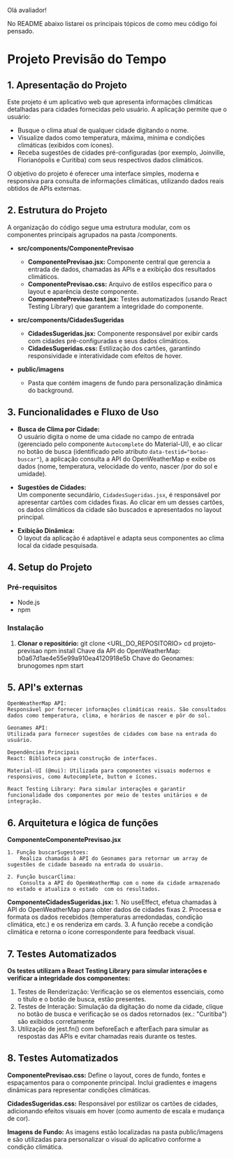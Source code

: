 <!-- # Getting Started with Create React App

This project was bootstrapped with [Create React App](https://github.com/facebook/create-react-app).

## Available Scripts

In the project directory, you can run:

### `npm start`

Runs the app in the development mode.\
Open [http://localhost:3000](http://localhost:3000) to view it in your browser.

The page will reload when you make changes.\
You may also see any lint errors in the console.

### `npm test`

Launches the test runner in the interactive watch mode.\
See the section about [running tests](https://facebook.github.io/create-react-app/docs/running-tests) for more information.

### `npm run build`

Builds the app for production to the `build` folder.\
It correctly bundles React in production mode and optimizes the build for the best performance.

The build is minified and the filenames include the hashes.\
Your app is ready to be deployed!

See the section about [deployment](https://facebook.github.io/create-react-app/docs/deployment) for more information.

### `npm run eject`

**Note: this is a one-way operation. Once you `eject`, you can't go back!**

If you aren't satisfied with the build tool and configuration choices, you can `eject` at any time. This command will remove the single build dependency from your project.

Instead, it will copy all the configuration files and the transitive dependencies (webpack, Babel, ESLint, etc) right into your project so you have full control over them. All of the commands except `eject` will still work, but they will point to the copied scripts so you can tweak them. At this point you're on your own.

You don't have to ever use `eject`. The curated feature set is suitable for small and middle deployments, and you shouldn't feel obligated to use this feature. However we understand that this tool wouldn't be useful if you couldn't customize it when you are ready for it.

## Learn More

You can learn more in the [Create React App documentation](https://facebook.github.io/create-react-app/docs/getting-started).

To learn React, check out the [React documentation](https://reactjs.org/).

### Code Splitting

This section has moved here: [https://facebook.github.io/create-react-app/docs/code-splitting](https://facebook.github.io/create-react-app/docs/code-splitting)

### Analyzing the Bundle Size

This section has moved here: [https://facebook.github.io/create-react-app/docs/analyzing-the-bundle-size](https://facebook.github.io/create-react-app/docs/analyzing-the-bundle-size)

### Making a Progressive Web App

This section has moved here: [https://facebook.github.io/create-react-app/docs/making-a-progressive-web-app](https://facebook.github.io/create-react-app/docs/making-a-progressive-web-app)

### Advanced Configuration

This section has moved here: [https://facebook.github.io/create-react-app/docs/advanced-configuration](https://facebook.github.io/create-react-app/docs/advanced-configuration)

### Deployment

This section has moved here: [https://facebook.github.io/create-react-app/docs/deployment](https://facebook.github.io/create-react-app/docs/deployment)

### `npm run build` fails to minify

This section has moved here: [https://facebook.github.io/create-react-app/docs/troubleshooting#npm-run-build-fails-to-minify](https://facebook.github.io/create-react-app/docs/troubleshooting#npm-run-build-fails-to-minify) -->

Olá avaliador!

No README abaixo listarei os principais tópicos de como meu código foi pensado.

# Projeto Previsão do Tempo

## 1. Apresentação do Projeto

Este projeto é um aplicativo web que apresenta informações climáticas detalhadas para cidades fornecidas pelo usuário. A aplicação permite que o usuário:

- Busque o clima atual de qualquer cidade digitando o nome.
- Visualize dados como temperatura, máxima, mínima e condições climáticas (exibidos com ícones).
- Receba sugestões de cidades pré-configuradas (por exemplo, Joinville, Florianópolis e Curitiba) com seus respectivos dados climáticos.

O objetivo do projeto é oferecer uma interface simples, moderna e responsiva para consulta de informações climáticas, utilizando dados reais obtidos de APIs externas.

## 2. Estrutura do Projeto

A organização do código segue uma estrutura modular, com os componentes principais agrupados na pasta /components.

- **src/components/ComponentePrevisao**

  - **ComponentePrevisao.jsx:** Componente central que gerencia a entrada de dados, chamadas às APIs e a exibição dos resultados climáticos.
  - **ComponentePrevisao.css:** Arquivo de estilos específico para o layout e aparência deste componente.
  - **ComponentePrevisao.test.jsx:** Testes automatizados (usando React Testing Library) que garantem a integridade do componente.

- **src/components/CidadesSugeridas**

  - **CidadesSugeridas.jsx:** Componente responsável por exibir cards com cidades pré-configuradas e seus dados climáticos.
  - **CidadesSugeridas.css:** Estilização dos cartões, garantindo responsividade e interatividade com efeitos de hover.

- **public/imagens**
  - Pasta que contém imagens de fundo para personalização dinâmica do background.

## 3. Funcionalidades e Fluxo de Uso

- **Busca de Clima por Cidade:**  
  O usuário digita o nome de uma cidade no campo de entrada (gerenciado pelo componente `Autocomplete` do Material-UI), e ao clicar no botão de busca (identificado pelo atributo `data-testid="botao-buscar"`), a aplicação consulta a API do OpenWeatherMap e exibe os dados (nome, temperatura, velocidade do vento, nascer /por do sol e umidade).

- **Sugestões de Cidades:**  
  Um componente secundário, `CidadesSugeridas.jsx`, é responsável por apresentar cartões com cidades fixas. Ao clicar em um desses cartões, os dados climáticos da cidade são buscados e apresentados no layout principal.

- **Exibição Dinâmica:**  
  O layout da aplicação é adaptável e adapta seus componentes ao clima local da cidade pesquisada.

## 4. Setup do Projeto

### Pré-requisitos

- Node.js
- npm

### Instalação

1. **Clonar o repositório:**
   git clone <URL_DO_REPOSITORIO>
   cd projeto-previsao
   npm install
   Chave da API do OpenWeatherMap: b0a67d1ae4e55e99a910ea4120918e5b
   Chave do Geonames: brunogomes
   npm start

## 5. API's externas

    OpenWeatherMap API:
    Responsável por fornecer informações climáticas reais. São consultados dados como temperatura, clima, e horários de nascer e pôr do sol.

    Geonames API:
    Utilizada para fornecer sugestões de cidades com base na entrada do usuário.

    Dependências Principais
    React: Biblioteca para construção de interfaces.

    Material-UI (@mui): Utilizada para componentes visuais modernos e responsivos, como Autocomplete, button e ícones.

    React Testing Library: Para simular interações e garantir funcionalidade dos componentes por meio de testes unitários e de integração.

## 6. Arquitetura e lógica de funções

**ComponenteComponentePrevisao.jsx**

    1. Função buscarSugestoes:
        Realiza chamadas à API do Geonames para retornar um array de sugestões de cidade baseado na entrada do usuário.

    2. Função buscarClima:
        Consulta a API do OpenWeatherMap com o nome da cidade armazenado no estado e atualiza o estado  com os resultados.

**ComponenteCidadesSugeridas.jsx:** 1. No useEffect, efetua chamadas à API do OpenWeatherMap para obter dados de cidades fixas 2. Processa e formata os dados recebidos (temperaturas arredondadas, condição climática, etc.) e os renderiza em cards. 3. A função recebe a condição climática e retorna o ícone correspondente para feedback visual.

## 7. Testes Automatizados

**Os testes utilizam a React Testing Library para simular interações e verificar a integridade dos componentes:**

1.  Testes de Renderização:
    Verificação se os elementos essenciais, como o título e o botão de busca, estão presentes.
2.  Testes de Interação:
    Simulação da digitação do nome da cidade, clique no botão de busca e verificação se os dados retornados (ex.: "Curitiba") são exibidos corretamente
3.  Utilização de jest.fn() com beforeEach e afterEach para simular as respostas das APIs e evitar chamadas reais durante os testes.

## 8. Testes Automatizados
**ComponentePrevisao.css:**
    Define o layout, cores de fundo, fontes e espaçamentos para o componente principal. 
    Inclui gradientes e imagens dinâmicas para representar condições climáticas.

**CidadesSugeridas.css:**
    Responsável por estilizar os cartões de cidades, adicionando efeitos visuais em hover 
    (como aumento de escala e mudança de cor).

**Imagens de Fundo:**
    As imagens estão localizadas na pasta public/imagens e são utilizadas para personalizar o visual do aplicativo 
    conforme a condição climática.